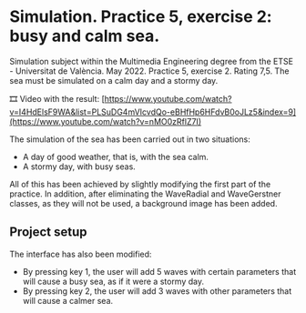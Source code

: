 ﻿# Simulation. Practice 5, exercise 2: busy and calm sea.
Simulation subject within the Multimedia Engineering degree from the ETSE - Universitat de València. May 2022. Practice 5, exercise 2. Rating 7,5. The sea must be simulated on a calm day and a stormy day.

🎞️ Video with the result: [https://www.youtube.com/watch?v=I4HdElsF9WA&list=PLSuDG4mVIcvdQo-eBHfHp6HFdvB0oJLz5&index=9](https://www.youtube.com/watch?v=nMO0zRflZ7I)
 
The simulation of the sea has been carried out in two situations:
- A day of good weather, that is, with the sea calm.
- A stormy day, with busy seas.

All of this has been achieved by slightly modifying the first part of the practice. In addition, after eliminating the WaveRadial and WaveGerstner classes, as they will not be used, a background image has been added.

## Project setup
The interface has also been modified:
- By pressing key 1, the user will add 5 waves with certain parameters that will cause a busy sea, as if it were a stormy day.
- By pressing key 2, the user will add 3 waves with other parameters that will cause a calmer sea.
